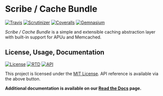 # Scribe / Cache Bundle

[![Travis](https://img.shields.io/travis/scr-be/cache-bundle/master.svg?style=flat-square)](https://cache-bundle.oss.scr.be/ci)
[![Scrutinizer](https://img.shields.io/scrutinizer/g/scr-be/cache-bundle/master.svg?style=flat-square)](https://cache-bundle.oss.scr.be/quality)
[![Coveralls](https://img.shields.io/coveralls/scr-be/cache-bundle/master.svg?style=flat-square)](https://cache-bundle.oss.scr.be/coverage)
[![Gemnasium](https://img.shields.io/gemnasium/scr-be/cache-bundle.svg?style=flat-square)](https://cache-bundle.oss.scr.be/deps)

*Scribe / Cache Bundle* is a simple and extensible caching abstraction layer with built-in support for APUu and Memcached.

## License, Usage, Documentation

[![License](https://img.shields.io/badge/license-MIT-008ac6.svg?style=flat-square)](https://cache-bundle.oss.scr.be/license)
[![RTD](https://readthedocs.org/projects/scribe-cache-bundle/badge/?version=latest&style=flat-square)](https://cache-bundle.oss.scr.be/docs)
[![API](https://img.shields.io/badge/docs-reference%20api-c75ec1.svg?style=flat-square)](https://cache-bundle.oss.scr.be/api)

This project is licensed under the [MIT License](https://cache-bundle.oss.scr.be/license). API reference is available via the above button.

**Additional documentation is available on our [Read the Docs](https://cache-bundle.oss.scr.be/docs) page.**
